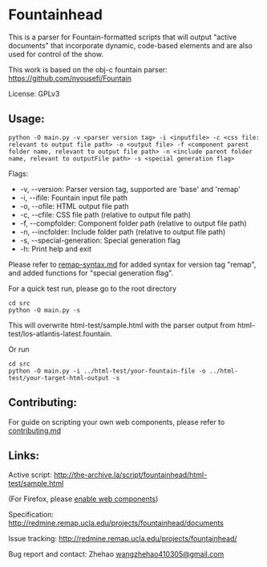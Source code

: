# Fountainhead

This is a parser for Fountain-formatted scripts that will output "active documents" that incorporate dynamic, code-based elements and are also used for control of the show. 

This work is based on the obj-c fountain parser: https://github.com/nyousefi/Fountain

License: GPLv3

## Usage:
    python -O main.py -v <parser version tag> -i <inputfile> -c <css file: relevant to output file path> -o <output file> -f <component parent folder name, relevant to output file path> -n <include parent folder name, relevant to outputFile path> -s <special generation flag>
    
Flags:
* -v, --version: Parser version tag, supported are 'base' and 'remap'
* -i, --ifile: Fountain input file path
* -o, --ofile: HTML output file path
* -c, --cfile: CSS file path (relative to output file path)
* -f, --compfolder: Component folder path (relative to output file path)
* -n, --incfolder: Include folder path (relative to output file path)
* -s, --special-generation: Special generation flag
* -h: Print help and exit
    
Please refer to [remap-syntax.md](https://github.com/remap/fountainhead/blob/master/remap-syntax.md) for added syntax for version tag "remap", and added functions for "special generation flag".
    
For a quick test run, please go to the root directory

    cd src
    python -O main.py -s
    
This will overwrite html-test/sample.html with the parser output from html-test/los-atlantis-latest.fountain.

Or run
    
    cd src
    python -O main.py -i ../html-test/your-fountain-file -o ../html-test/your-target-html-output -s

## Contributing:
For guide on scripting your own web components, please refer to [contributing.md](https://github.com/remap/fountainhead/blob/master/contributing.md)

## Links:
Active script: http://the-archive.la/script/fountainhead/html-test/sample.html

(For Firefox, please [enable web components](https://developer.mozilla.org/en-US/docs/Web/Web_Components#Enabling_Web_Components_In_Firefox))

Specification: http://redmine.remap.ucla.edu/projects/fountainhead/documents

Issue tracking: http://redmine.remap.ucla.edu/projects/fountainhead/

Bug report and contact: Zhehao <wangzhehao410305@gmail.com>
